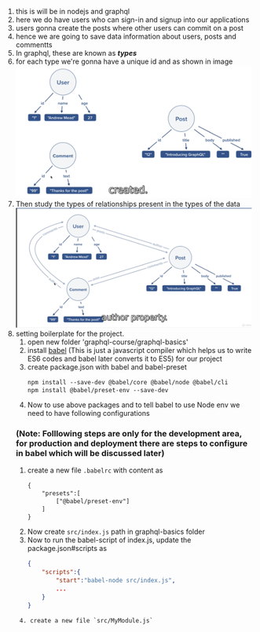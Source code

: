 1. this is will be in nodejs and graphql
2. here we do have users who can sign-in and signup into our applications
3. users gonna create the posts where other users can commit on a post
4. hence we are going to save data information about users, posts and commentts
5. In graphql, these are known as **_types_**
6. for each type we're gonna have a unique id and as shown in image <br>
!['types'](2021-07-17-22-40-02.png)
7. Then study the types of relationships present in the types of the data<br/>
!['relations'](2021-07-17-22-44-12.png)
8. setting boilerplate for the project.
   1. open new folder 'graphql-course/graphql-basics'
   2. install [babel](#https://babeljs.io) (This is just a javascript compiler which helps us to write ES6 codes and babel later converts it to ES5) for our project
   3. create package.json with babel and babel-preset <br>
        ```npm
        npm install --save-dev @babel/core @babel/node @babel/cli
        npm install @babel/preset-env --save-dev
        ```
   4. Now to use above packages and to tell babel to use Node env we need to have following configurations <br>
   ### (Note: Folllowing steps are only for the development area, for production and deployment there are steps to configure in babel which will be discussed later)
      1. create a new file `.babelrc` with content as
            ```babelrc
            {
                "presets":[
                    ["@babel/preset-env"]
                ]
            }
            ```
      2. Now create `src/index.js` path in graphql-basics folder
      3. Now to run the babel-script of index.js, update the package.json#scripts as
            ```json
            {
                "scripts":{
                    "start":"babel-node src/index.js",
                    ...
                }
            }
            ```
        4. create a new file `src/MyModule.js` 